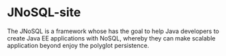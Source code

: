 # JNoSQL-site
The JNoSQL is a framework whose has the goal to help Java developers to create Java EE applications with NoSQL, whereby they can make scalable application beyond enjoy the polyglot persistence.

